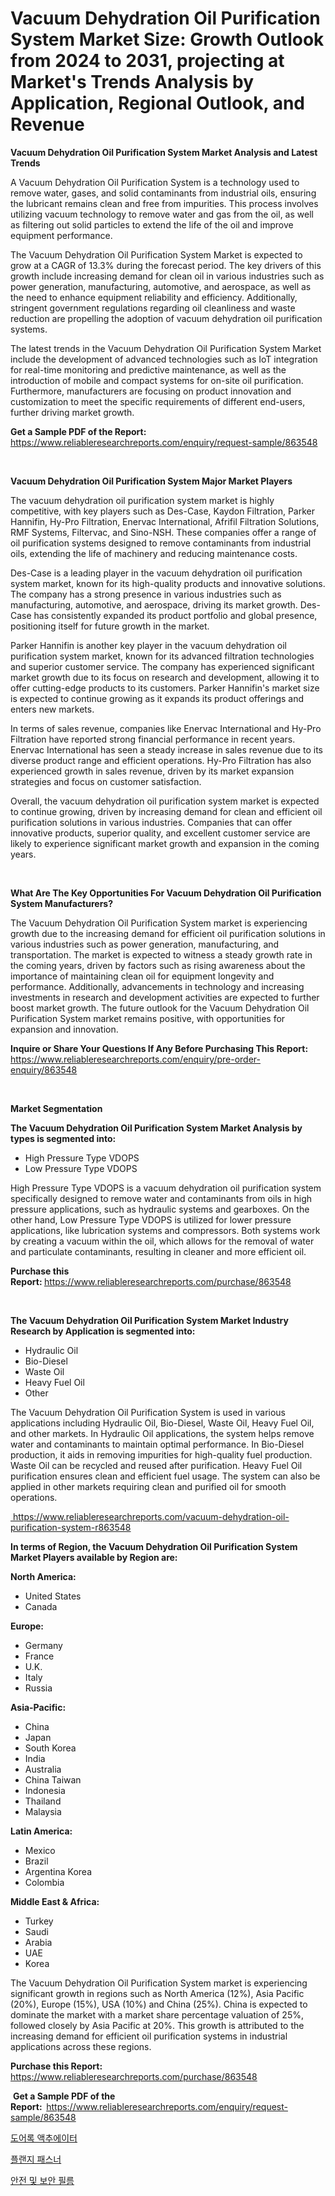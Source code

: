<p><h1>Vacuum Dehydration Oil Purification System Market Size: Growth Outlook from 2024 to 2031, projecting at Market's Trends Analysis by Application, Regional Outlook, and Revenue</h1></p><p><strong>Vacuum Dehydration Oil Purification System Market Analysis and Latest Trends</strong></p>
<p><p>A Vacuum Dehydration Oil Purification System is a technology used to remove water, gases, and solid contaminants from industrial oils, ensuring the lubricant remains clean and free from impurities. This process involves utilizing vacuum technology to remove water and gas from the oil, as well as filtering out solid particles to extend the life of the oil and improve equipment performance.</p><p>The Vacuum Dehydration Oil Purification System Market is expected to grow at a CAGR of 13.3% during the forecast period. The key drivers of this growth include increasing demand for clean oil in various industries such as power generation, manufacturing, automotive, and aerospace, as well as the need to enhance equipment reliability and efficiency. Additionally, stringent government regulations regarding oil cleanliness and waste reduction are propelling the adoption of vacuum dehydration oil purification systems.</p><p>The latest trends in the Vacuum Dehydration Oil Purification System Market include the development of advanced technologies such as IoT integration for real-time monitoring and predictive maintenance, as well as the introduction of mobile and compact systems for on-site oil purification. Furthermore, manufacturers are focusing on product innovation and customization to meet the specific requirements of different end-users, further driving market growth.</p></p>
<p><strong>Get a Sample PDF of the Report:&nbsp;</strong> <a href="https://www.reliableresearchreports.com/enquiry/request-sample/863548">https://www.reliableresearchreports.com/enquiry/request-sample/863548</a></p>
<p>&nbsp;</p>
<p><strong>Vacuum Dehydration Oil Purification System Major Market Players</strong></p>
<p><p>The vacuum dehydration oil purification system market is highly competitive, with key players such as Des-Case, Kaydon Filtration, Parker Hannifin, Hy-Pro Filtration, Enervac International, Afrifil Filtration Solutions, RMF Systems, Filtervac, and Sino-NSH. These companies offer a range of oil purification systems designed to remove contaminants from industrial oils, extending the life of machinery and reducing maintenance costs.</p><p>Des-Case is a leading player in the vacuum dehydration oil purification system market, known for its high-quality products and innovative solutions. The company has a strong presence in various industries such as manufacturing, automotive, and aerospace, driving its market growth. Des-Case has consistently expanded its product portfolio and global presence, positioning itself for future growth in the market.</p><p>Parker Hannifin is another key player in the vacuum dehydration oil purification system market, known for its advanced filtration technologies and superior customer service. The company has experienced significant market growth due to its focus on research and development, allowing it to offer cutting-edge products to its customers. Parker Hannifin's market size is expected to continue growing as it expands its product offerings and enters new markets.</p><p>In terms of sales revenue, companies like Enervac International and Hy-Pro Filtration have reported strong financial performance in recent years. Enervac International has seen a steady increase in sales revenue due to its diverse product range and efficient operations. Hy-Pro Filtration has also experienced growth in sales revenue, driven by its market expansion strategies and focus on customer satisfaction.</p><p>Overall, the vacuum dehydration oil purification system market is expected to continue growing, driven by increasing demand for clean and efficient oil purification solutions in various industries. Companies that can offer innovative products, superior quality, and excellent customer service are likely to experience significant market growth and expansion in the coming years.</p></p>
<p>&nbsp;</p>
<p><strong>What Are The Key Opportunities For Vacuum Dehydration Oil Purification System Manufacturers?</strong></p>
<p><p>The Vacuum Dehydration Oil Purification System market is experiencing growth due to the increasing demand for efficient oil purification solutions in various industries such as power generation, manufacturing, and transportation. The market is expected to witness a steady growth rate in the coming years, driven by factors such as rising awareness about the importance of maintaining clean oil for equipment longevity and performance. Additionally, advancements in technology and increasing investments in research and development activities are expected to further boost market growth. The future outlook for the Vacuum Dehydration Oil Purification System market remains positive, with opportunities for expansion and innovation.</p></p>
<p><strong>Inquire or Share Your Questions If Any Before Purchasing This Report:</strong> <a href="https://www.reliableresearchreports.com/enquiry/pre-order-enquiry/863548">https://www.reliableresearchreports.com/enquiry/pre-order-enquiry/863548</a></p>
<p>&nbsp;</p>
<p><strong>Market Segmentation</strong></p>
<p><strong>The Vacuum Dehydration Oil Purification System Market Analysis by types is segmented into:</strong></p>
<p><ul><li>High Pressure Type VDOPS</li><li>Low Pressure Type VDOPS</li></ul></p>
<p><p>High Pressure Type VDOPS is a vacuum dehydration oil purification system specifically designed to remove water and contaminants from oils in high pressure applications, such as hydraulic systems and gearboxes. On the other hand, Low Pressure Type VDOPS is utilized for lower pressure applications, like lubrication systems and compressors. Both systems work by creating a vacuum within the oil, which allows for the removal of water and particulate contaminants, resulting in cleaner and more efficient oil.</p></p>
<p><strong>Purchase this Report:&nbsp;</strong><a href="https://www.reliableresearchreports.com/purchase/863548">https://www.reliableresearchreports.com/purchase/863548</a></p>
<p>&nbsp;</p>
<p><strong>The Vacuum Dehydration Oil Purification System Market Industry Research by Application is segmented into:</strong></p>
<p><ul><li>Hydraulic Oil</li><li>Bio-Diesel</li><li>Waste Oil</li><li>Heavy Fuel Oil</li><li>Other</li></ul></p>
<p><p>The Vacuum Dehydration Oil Purification System is used in various applications including Hydraulic Oil, Bio-Diesel, Waste Oil, Heavy Fuel Oil, and other markets. In Hydraulic Oil applications, the system helps remove water and contaminants to maintain optimal performance. In Bio-Diesel production, it aids in removing impurities for high-quality fuel production. Waste Oil can be recycled and reused after purification. Heavy Fuel Oil purification ensures clean and efficient fuel usage. The system can also be applied in other markets requiring clean and purified oil for smooth operations.</p></p>
<p><a href="https://www.reliableresearchreports.com/vacuum-dehydration-oil-purification-system-r863548">&nbsp;https://www.reliableresearchreports.com/vacuum-dehydration-oil-purification-system-r863548</a></p>
<p><strong>In terms of Region, the Vacuum Dehydration Oil Purification System Market Players available by Region are:</strong></p>
<p>
    <p> <strong> North America: </strong>
        <ul>
            <li>United States</li>
            <li>Canada</li>
        </ul>
        </p> 
    <p> <strong> Europe: </strong>
        <ul>
            <li>Germany</li>
            <li>France</li>
            <li>U.K.</li>
            <li>Italy</li>
            <li>Russia</li>
        </ul>
        </p> 
    <p> <strong> Asia-Pacific: </strong>
        <ul>
            <li>China</li>
            <li>Japan</li>
            <li>South Korea</li>
            <li>India</li>
            <li>Australia</li>
            <li>China Taiwan</li>
            <li>Indonesia</li>
            <li>Thailand</li>
            <li>Malaysia</li>
        </ul>
        </p> 
    <p> <strong> Latin America: </strong>
        <ul>
            <li>Mexico</li>
            <li>Brazil</li>
            <li>Argentina Korea</li>
            <li>Colombia</li>
        </ul>
        </p> 
    <p> <strong> Middle East & Africa: </strong>
        <ul>
            <li>Turkey</li>
            <li>Saudi</li>
            <li>Arabia</li>
            <li>UAE</li>
            <li>Korea</li>
        </ul>
    </p>
    </p>
<p><p>The Vacuum Dehydration Oil Purification System market is experiencing significant growth in regions such as North America (12%), Asia Pacific (20%), Europe (15%), USA (10%) and China (25%). China is expected to dominate the market with a market share percentage valuation of 25%, followed closely by Asia Pacific at 20%. This growth is attributed to the increasing demand for efficient oil purification systems in industrial applications across these regions.</p></p>
<p><strong>Purchase this Report: </strong><a href="https://www.reliableresearchreports.com/purchase/863548">https://www.reliableresearchreports.com/purchase/863548</a></p>
<p>&nbsp;<strong>Get a Sample PDF of the Report:&nbsp;&nbsp;</strong><a href="https://www.reliableresearchreports.com/enquiry/request-sample/863548">https://www.reliableresearchreports.com/enquiry/request-sample/863548</a></p>
<p><strong></strong></p>
<p><p><a href="https://medium.com/@autumnberge/%EB%8F%84%EC%96%B4-%EB%9D%BD-%EC%95%A1%EC%B6%94%EC%97%90%EC%9D%B4%ED%84%B0-%EC%8B%9C%EC%9E%A5-%EB%B3%B4%EA%B3%A0%EC%84%9C%EB%8A%94-%EC%9D%B4-%EC%8B%9C%EC%9E%A5%EC%9D%98-%EC%B5%9C%EC%8B%A0-%ED%8A%B8%EB%A0%8C%EB%93%9C-%EB%B0%8F-%EC%84%B1%EC%9E%A5-%EA%B8%B0%ED%9A%8C%EB%A5%BC-%EB%B0%9D%ED%98%80%EC%A4%8D%EB%8B%88%EB%8B%A4-5fd213456851">도어록 액추에이터</a></p><p><a href="https://medium.com/@christianlarkinus/%ED%94%8C%EB%9E%9C%EC%A7%80-%EA%B3%A0%EC%A0%95%EC%9E%A5%EC%B9%98-%EC%8B%9C%EC%9E%A5-%EC%A1%B0%EC%82%AC-%EB%B3%B4%EA%B3%A0%EC%84%9C-%EA%B7%B8-%EC%97%AD%EC%82%AC-%EB%B0%8F-2024%EB%85%84%EB%B6%80%ED%84%B0-2031%EB%85%84%EA%B9%8C%EC%A7%80%EC%9D%98-%EC%98%88%EC%B8%A1-5da1fe6b10dd">플랜지 패스너</a></p><p><a href="https://medium.com/@dulcewisozk/%EC%95%88%EC%A0%84-%EB%B0%8F-%EB%B3%B4%EC%95%88-%ED%95%84%EB%A6%84-%EC%8B%9C%EC%9E%A5-%EB%B3%B4%EA%B3%A0%EC%84%9C%EB%8A%94-%EC%9D%B4-%EC%8B%9C%EC%9E%A5%EC%9D%98-%EC%B5%9C%EC%8B%A0-%ED%8A%B8%EB%A0%8C%EB%93%9C%EC%99%80-%EC%84%B1%EC%9E%A5-%EA%B8%B0%ED%9A%8C%EB%A5%BC-%EB%B3%B4%EC%97%AC%EC%A4%8D%EB%8B%88%EB%8B%A4-b3ce0f6c090b">안전 및 보안 필름</a></p></p>
